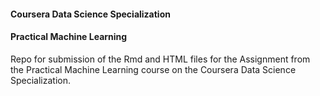 #### Coursera Data Science Specialization
#### Practical Machine Learning

Repo for submission of the Rmd and HTML files for the Assignment from the Practical Machine Learning course on the Coursera Data Science Specialization.
